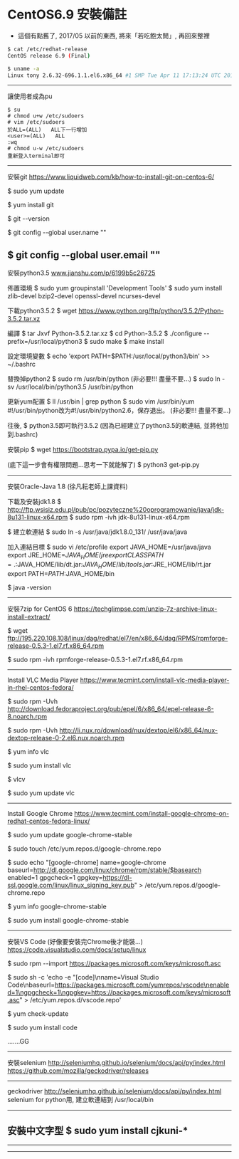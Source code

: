 # CentOS6.9 安裝備註
- 這個有點舊了, 2017/05 以前的東西, 將來「若吃飽太閒」, 再回來整裡

```sh
$ cat /etc/redhat-release
CentOS release 6.9 (Final)

$ uname -a
Linux tony 2.6.32-696.1.1.el6.x86_64 #1 SMP Tue Apr 11 17:13:24 UTC 2017 x86_64 x86_64 x86_64 GNU/Linux
```

--------------------------------------------
讓使用者成為pu
```
$ su
# chmod u+w /etc/sudoers
# vim /etc/sudoers
於ALL=(ALL)   ALL下一行增加
<user>=(ALL)   ALL
:wq
# chmod u-w /etc/sudoers
重新登入terminal即可
```
--------------------------------------------
安裝git
https://www.liquidweb.com/kb/how-to-install-git-on-centos-6/

$ sudo yum update

$ yum install git

$ git --version

$ git config --global user.name "<userName>"

$ git config --global user.email "<email>"
--------------------------------------------
安裝python3.5
www.jianshu.com/p/6199b5c26725

佈置環境
$ sudo yum groupinstall 'Development Tools'
$ sudo yum install zlib-devel bzip2-devel  openssl-devel ncurses-devel

下載python3.5.2
$ wget  https://www.python.org/ftp/python/3.5.2/Python-3.5.2.tar.xz

編譯
$ tar Jxvf  Python-3.5.2.tar.xz
$ cd Python-3.5.2
$ ./configure --prefix=/usr/local/python3
$ sudo make
$ make install

設定環境變數
$ echo 'export PATH=$PATH:/usr/local/python3/bin' >> ~/.bashrc

替換掉python2
$ sudo rm   /usr/bin/python (非必要!!! 盡量不要...)
$ sudo ln -sv  /usr/local/bin/python3.5 /usr/bin/python

更新yum配置
$ ll /usr/bin | grep python
$ sudo vim /usr/bin/yum
#!/usr/bin/python改为#!/usr/bin/python2.6，保存退出。 (非必要!!! 盡量不要...)

往後, $ python3.5即可執行3.5.2
(因為已經建立了python3.5的軟連結, 並將他加到.bashrc)

安裝pip
$ wget https://bootstrap.pypa.io/get-pip.py

(底下這一步會有權限問題...思考一下就能解了)
$ python3 get-pip.py 

--------------------------------------------
安裝Oracle-Java 1.8
(徐凡耘老師上課資料)

下載及安裝jdk1.8
$ http://ftp.wsisiz.edu.pl/pub/pc/pozyteczne%20oprogramowanie/java/jdk-8u131-linux-x64.rpm
$ sudo rpm -ivh jdk-8u131-linux-x64.rpm

$ 建立軟連結
$ sudo ln -s /usr/java/jdk1.8.0_131/ /usr/java/java

加入連結目標
$ sudo vi /etc/profile
export JAVA_HOME=/usr/java/java
export JRE_HOME=$JAVA_HOME/jre
export CLASSPATH=.:$JAVA_HOME/lib/dt.jar:$JAVA_HOME/lib/tools.jar:$JRE_HOME/lib/rt.jar
export PATH=$PATH:$JAVA_HOME/bin

$ java -version

--------------------------------------------
安裝7zip for CentOS 6
https://techglimpse.com/unzip-7z-archive-linux-install-extract/

$ wget ftp://195.220.108.108/linux/dag/redhat/el7/en/x86_64/dag/RPMS/rpmforge-release-0.5.3-1.el7.rf.x86_64.rpm

$ sudo rpm -ivh rpmforge-release-0.5.3-1.el7.rf.x86_64.rpm

--------------------------------------------
Install VLC Media Player
https://www.tecmint.com/install-vlc-media-player-in-rhel-centos-fedora/

$ sudo rpm -Uvh http://download.fedoraproject.org/pub/epel/6/x86_64/epel-release-6-8.noarch.rpm

$ sudo rpm -Uvh http://li.nux.ro/download/nux/dextop/el6/x86_64/nux-dextop-release-0-2.el6.nux.noarch.rpm

$ yum info vlc

$ sudo yum install vlc

$ vlcv

$ sudo yum update vlc

--------------------------------------------
Install Google Chrome
https://www.tecmint.com/install-google-chrome-on-redhat-centos-fedora-linux/

$ sudo yum update google-chrome-stable

$ sudo touch /etc/yum.repos.d/google-chrome.repo

$ sudo echo "[google-chrome]
name=google-chrome
baseurl=http://dl.google.com/linux/chrome/rpm/stable/$basearch
enabled=1
gpgcheck=1
gpgkey=https://dl-ssl.google.com/linux/linux_signing_key.pub" > /etc/yum.repos.d/google-chrome.repo

$ yum info google-chrome-stable

$ sudo yum install google-chrome-stable

--------------------------------------------
安裝VS Code (好像要安裝完Chrome後才能裝...)
https://code.visualstudio.com/docs/setup/linux

$ sudo rpm --import https://packages.microsoft.com/keys/microsoft.asc

$ sudo sh -c 'echo -e "[code]\nname=Visual Studio Code\nbaseurl=https://packages.microsoft.com/yumrepos/vscode\nenabled=1\ngpgcheck=1\ngpgkey=https://packages.microsoft.com/keys/microsoft.asc" > /etc/yum.repos.d/vscode.repo'

$ yum check-update

$ sudo yum install code

.......GG 

--------------------------------------------
安裝selenium
http://seleniumhq.github.io/selenium/docs/api/py/index.html
https://github.com/mozilla/geckodriver/releases

--------------------------------------------
geckodriver
http://seleniumhq.github.io/selenium/docs/api/py/index.html
selenium for python用, 建立軟連結到 /usr/local/bin


--------------------------------------------
安裝中文字型
$ sudo yum install cjkuni-*
--------------------------------------------
--------------------------------------------
--------------------------------------------

